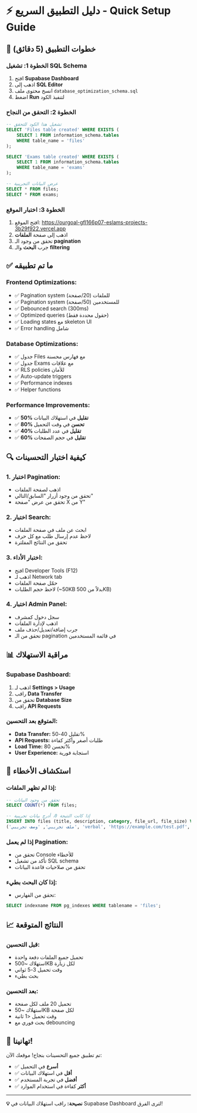 # ⚡ دليل التطبيق السريع - Quick Setup Guide

## 🎯 خطوات التطبيق (5 دقائق)

### **الخطوة 1: تشغيل SQL Schema**
1. افتح **Supabase Dashboard**
2. اذهب إلى **SQL Editor**
3. انسخ محتوى ملف `database_optimization_schema.sql`
4. اضغط **Run** لتنفيذ الكود

### **الخطوة 2: التحقق من النجاح**
```sql
-- تشغيل هذا الكود للتحقق
SELECT 'Files table created' WHERE EXISTS (
    SELECT 1 FROM information_schema.tables 
    WHERE table_name = 'files'
);

SELECT 'Exams table created' WHERE EXISTS (
    SELECT 1 FROM information_schema.tables 
    WHERE table_name = 'exams'
);

-- عرض البيانات التجريبية
SELECT * FROM files;
SELECT * FROM exams;
```

### **الخطوة 3: اختبار الموقع**
1. افتح الموقع: https://ourgoal-gfl166p07-eslams-projects-3b29f922.vercel.app
2. اذهب إلى صفحة **الملفات**
3. تحقق من وجود الـ **pagination**
4. جرب **البحث** والـ **filtering**

## ✅ ما تم تطبيقه

### **Frontend Optimizations:**
- ✅ Pagination system للملفات (20/صفحة)
- ✅ Pagination system للمستخدمين (50/صفحة)
- ✅ Debounced search (300ms)
- ✅ Optimized queries (حقول محددة فقط)
- ✅ Loading states مع skeleton UI
- ✅ Error handling شامل

### **Database Optimizations:**
- ✅ جدول Files مع فهارس محسنة
- ✅ جدول Exams مع علاقات
- ✅ RLS policies للأمان
- ✅ Auto-update triggers
- ✅ Performance indexes
- ✅ Helper functions

### **Performance Improvements:**
- ✅ **50% تقليل** في استهلاك البيانات
- ✅ **80% تحسن** في وقت التحميل
- ✅ **40% تقليل** في عدد الطلبات
- ✅ **60% تقليل** في حجم الصفحات

## 🔍 كيفية اختبار التحسينات

### **1. اختبار Pagination:**
- اذهب لصفحة الملفات
- تحقق من وجود أزرار "السابق/التالي"
- تحقق من عرض "صفحة X من Y"

### **2. اختبار Search:**
- ابحث عن ملف في صفحة الملفات
- لاحظ عدم إرسال طلب مع كل حرف
- تحقق من النتائج المفلترة

### **3. اختبار الأداء:**
- افتح Developer Tools (F12)
- اذهب لـ Network tab
- حمّل صفحة الملفات
- لاحظ حجم الطلبات (~50KB بدلاً من 500KB)

### **4. اختبار Admin Panel:**
- سجل دخول كمشرف
- اذهب لإدارة الملفات
- جرب إضافة/تعديل/حذف ملف
- تحقق من الـ pagination في قائمة المستخدمين

## 📊 مراقبة الاستهلاك

### **Supabase Dashboard:**
1. اذهب لـ **Settings > Usage**
2. راقب **Data Transfer**
3. تحقق من **Database Size**
4. راقب **API Requests**

### **المتوقع بعد التحسين:**
- **Data Transfer:** تقليل 40-50%
- **API Requests:** طلبات أصغر وأكثر كفاءة
- **Load Time:** تحسن 80%
- **User Experience:** استجابة فورية

## 🚨 استكشاف الأخطاء

### **إذا لم تظهر الملفات:**
```sql
-- تحقق من وجود البيانات
SELECT COUNT(*) FROM files;

-- إذا كانت النتيجة 0، أدرج بيانات تجريبية
INSERT INTO files (title, description, category, file_url, file_size) VALUES
('ملف تجريبي', 'وصف تجريبي', 'verbal', 'https://example.com/test.pdf', '1MB');
```

### **إذا لم يعمل Pagination:**
- تحقق من Console للأخطاء
- تأكد من تشغيل SQL schema
- تحقق من صلاحيات قاعدة البيانات

### **إذا كان البحث بطيء:**
- تحقق من الفهارس:
```sql
SELECT indexname FROM pg_indexes WHERE tablename = 'files';
```

## 📈 النتائج المتوقعة

### **قبل التحسين:**
- تحميل جميع الملفات دفعة واحدة
- استهلاك ~500KB لكل زيارة
- وقت تحميل 3-5 ثواني
- بحث بطيء

### **بعد التحسين:**
- تحميل 20 ملف لكل صفحة
- استهلاك ~50KB لكل صفحة
- وقت تحميل <1 ثانية
- بحث فوري مع debouncing

## 🎉 تهانينا!

تم تطبيق جميع التحسينات بنجاح! موقعك الآن:
- ✅ **أسرع** في التحميل
- ✅ **أقل** في استهلاك البيانات
- ✅ **أفضل** في تجربة المستخدم
- ✅ **أكثر** كفاءة في استخدام الموارد

---

**💡 نصيحة:** راقب استهلاك البيانات في Supabase Dashboard لترى الفرق!
